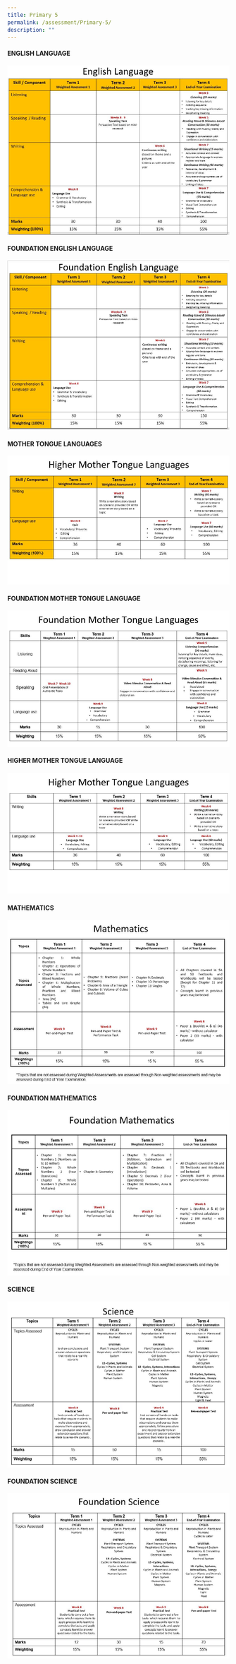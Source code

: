 ```yaml
---
title: Primary 5
permalink: /assessment/Primary-5/
description: ""
---
```

#### **ENGLISH LANGUAGE**

![](/images/Fuhua%20Experience/Teaching%20and%20Learning%20@%20Fuhua/Assessment/Primary%205/English.jpg)

#### **FOUNDATION ENGLISH LANGUAGE**

![](/images/Fuhua%20Experience/Teaching%20and%20Learning%20@%20Fuhua/Assessment/Primary%205/Fdn%20English.jpg)

#### **MOTHER TONGUE LANGUAGES**

![](/images/Fuhua%20Experience/Teaching%20and%20Learning%20@%20Fuhua/Assessment/Primary%205/Higher%20MTL.jpg)

#### **FOUNDATION MOTHER TONGUE LANGUAGE**

![](/images/Fuhua%20Experience/Teaching%20and%20Learning%20@%20Fuhua/Assessment/Primary%205/A4.jpg)

#### **HIGHER MOTHER TONGUE LANGUAGE**

![](/images/Fuhua%20Experience/Teaching%20and%20Learning%20@%20Fuhua/Assessment/Primary%205/A5.jpg)

#### **MATHEMATICS**

![](/images/Fuhua%20Experience/Teaching%20and%20Learning%20@%20Fuhua/Assessment/Primary%205/A6.jpg)

#### **FOUNDATION MATHEMATICS**

![](/images/Fuhua%20Experience/Teaching%20and%20Learning%20@%20Fuhua/Assessment/Primary%205/A7.jpg)

#### **SCIENCE**

![](/images/Fuhua%20Experience/Teaching%20and%20Learning%20@%20Fuhua/Assessment/Primary%205/A8.jpg)

#### **FOUNDATION SCIENCE**

![](/images/Fuhua%20Experience/Teaching%20and%20Learning%20@%20Fuhua/Assessment/Primary%205/A9.jpg)